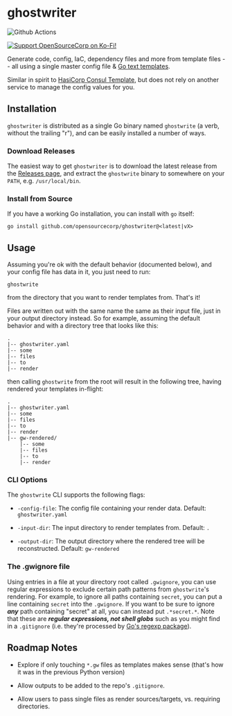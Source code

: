 # ghostwriter

<!-- badges: start -->
![Github Actions](https://github.com/opensourcecorp/ghostwriter/actions/workflows/main.yaml/badge.svg)

[![Support OpenSourceCorp on Ko-Fi!](https://img.shields.io/badge/Ko--fi-F16061?style=for-the-badge&logo=ko-fi&logoColor=white)](https://ko-fi.com/ryapric)
<!-- badges: end -->

Generate code, config, IaC, dependency files and more from template files -- all
using a single master config file & [Go text
templates](https://pkg.go.dev/text/template).

Similar in spirit to [HasiCorp Consul
Template](https://github.com/hashicorp/consul-template), but does not rely on
another service to manage the config values for you.

## Installation

`ghostwriter` is distributed as a single Go binary named `ghostwrite` (a verb,
without the trailing "r"), and can be easily installed a number of ways.

### Download Releases

The easiest way to get `ghostwriter` is to download the latest release from the
[Releases page](https://github.com/opensourcecorp/ghostwriter/releases), and
extract the `ghostwrite` binary to somewhere on your `PATH`, e.g.
`/usr/local/bin`.

### Install from Source

If you have a working Go installation, you can install with `go` itself:

    go install github.com/opensourcecorp/ghostwriter@<latest|vX>

## Usage

Assuming you're ok with the default behavior (documented below), and your config
file has data in it, you just need to run:

    ghostwrite

from the directory that you want to render templates from. That's it!

Files are written out with the same name the same as their input file, just in
your output directory instead. So for example, assuming the default behavior and
with a directory tree that looks like this:

    .
    |-- ghostwriter.yaml
    |-- some
    |-- files
    |-- to
    |-- render

then calling `ghostwrite` from the root will result in the following tree,
having rendered your templates in-flight:

    .
    |-- ghostwriter.yaml
    |-- some
    |-- files
    |-- to
    |-- render
    |-- gw-rendered/
        |-- some
        |-- files
        |-- to
        |-- render

### CLI Options

The `ghostwrite` CLI supports the following flags:

- `-config-file`: The config file containing your render data. Default:
  `ghostwriter.yaml`

- `-input-dir`: The input directory to render templates from. Default: `.`

- `-output-dir`: The output directory where the rendered tree will be
  reconstructed. Default: `gw-rendered`

### The .gwignore file

Using entries in a file at your directory root called `.gwignore`, you can use
regular expressions to exclude certain path patterns from `ghostwrite`'s
rendering. For example, to ignore all paths containing `secret`, you can put a
line containing `secret` into the `.gwignore`. If you want to be sure to ignore
***any*** path containing "secret" at all, you can instead put `.*secret.*`.
Note that these are ***regular expressions, not shell globs*** such as you might
find in a `.gitignore` (i.e. they're processed by [Go's regexp
package](https://pkg.go.dev/regexp)).

## Roadmap Notes

- Explore if only touching `*.gw` files as templates makes sense (that's how it
  was in the previous Python version)

- Allow outputs to be added to the repo's `.gitignore`.

- Allow users to pass single files as render sources/targets, vs. requiring
  directories.
